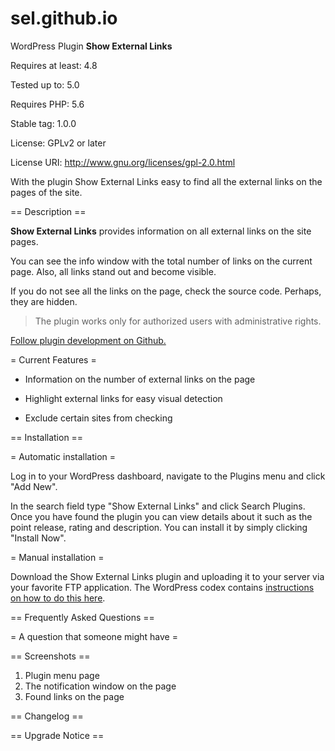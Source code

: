 # sel.github.io
WordPress Plugin **Show External Links**

Requires at least: 4.8

Tested up to: 5.0

Requires PHP: 5.6

Stable tag: 1.0.0

License: GPLv2 or later

License URI: http://www.gnu.org/licenses/gpl-2.0.html

With the plugin Show External Links easy to find all the external links on the pages of the site.

== Description ==

**Show External Links** provides information on all external links on the site pages.

You can see the info window with the total number of links on the current page. Also, all links stand out and become visible.

If you do not see all the links on the page, check the source code. Perhaps, they are hidden.

>The plugin works only for authorized users with administrative rights.

[Follow plugin development on Github.](https://web-svb.github.io/sel.github.io)

= Current Features =

- Information on the number of external links on the page

- Highlight external links for easy visual detection

- Exclude certain sites from checking

== Installation ==

= Automatic installation =

Log in to your WordPress dashboard, navigate to the Plugins menu and click "Add New".

In the search field type "Show External Links" and click Search Plugins. Once you have found the plugin you can view details about it such as the point release, rating and description. You can install it by simply clicking "Install Now".

= Manual installation =

Download the Show External Links plugin and uploading it to your server via your favorite FTP application. The WordPress codex contains [instructions on how to do this here](https://codex.wordpress.org/Managing_Plugins#Manual_Plugin_Installation).

== Frequently Asked Questions ==

= A question that someone might have =

== Screenshots ==

1. Plugin menu page
2. The notification window on the page
3. Found links on the page

== Changelog ==

== Upgrade Notice ==
